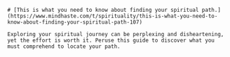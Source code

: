 
    # [This is what you need to know about finding your spiritual path.](https://www.mindhaste.com/t/spirituality/this-is-what-you-need-to-know-about-finding-your-spiritual-path-107)

    Exploring your spiritual journey can be perplexing and disheartening, yet the effort is worth it. Peruse this guide to discover what you must comprehend to locate your path.
    